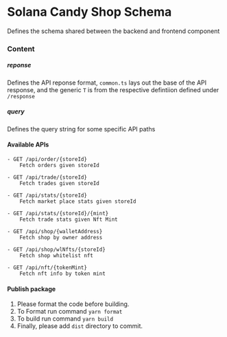 # Solana Candy Shop Schema

Defines the schema shared between the backend and frontend component

### Content

##### reponse

Defines the API reponse format, `common.ts` lays out the base of the API response, and the generic `T` is from the respective defintiion defined under `/response`

##### query

Defines the query string for some specific API paths


#### Available APIs

```
- GET /api/order/{storeId}
    Fetch orders given storeId

- GET /api/trade/{storeId}
    Fetch trades given storeId

- GET /api/stats/{storeId}
    Fetch market place stats given storeId

- GET /api/stats/{storeId}/{mint}
    Fetch trade stats given Nft Mint

- GET /api/shop/{walletAddress}
    Fetch shop by owner address

- GET /api/shop/wlNfts/{storeId}
    Fetch shop whitelist nft

- GET /api/nft/{tokenMint}
    Fetch nft info by token mint
```

#### Publish package

1. Please format the code before building.
2. To Format run command  `yarn format`
3. To build run command  `yarn build`
4. Finally, please add `dist` directory to commit.
